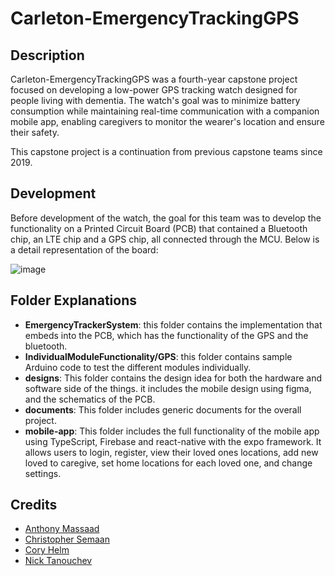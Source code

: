 # Carleton-EmergencyTrackingGPS

## Description

Carleton-EmergencyTrackingGPS was a fourth-year capstone project focused on developing a low-power GPS tracking watch designed for people living with dementia. The watch's goal was to minimize battery consumption while maintaining real-time communication with a companion mobile app, enabling caregivers to monitor the wearer's location and ensure their safety.

This capstone project is a continuation from previous capstone teams since 2019.

## Development 

Before development of the watch, the goal for this team was to develop the functionality on a Printed Circuit Board (PCB) that contained a Bluetooth chip, an LTE chip and a GPS chip, all connected through the MCU. Below is a detail representation of the board:

![image](https://github.com/user-attachments/assets/d36cd17c-7f70-4f76-a11c-c8f2a8267ff4)

## Folder Explanations

- **EmergencyTrackerSystem**: this folder contains the implementation that embeds into the PCB, which has the functionality of the GPS and the bluetooth.
- **IndividualModuleFunctionality/GPS**: this folder contains sample Arduino code to test the different modules individually.
- **designs**: This folder contains the design idea for both the hardware and software side of the things. it includes the mobile design using figma, and the schematics of the PCB.
- **documents**: This folder includes generic documents for the overall project.
- **mobile-app**: This folder includes the full functionality of the mobile app using TypeScript, Firebase and react-native with the expo framework. It allows users to login, register, view their loved ones locations, add new loved to caregive, set home locations for each loved one, and change settings.

## Credits
- [Anthony Massaad](https://github.com/Anthony-Massaad)
- [Christopher Semaan](https://github.com/csemaan10)
- [Cory Helm](https://github.com/CoryH99)
- [Nick Tanouchev](https://github.com/NicolasTanouchev1)
